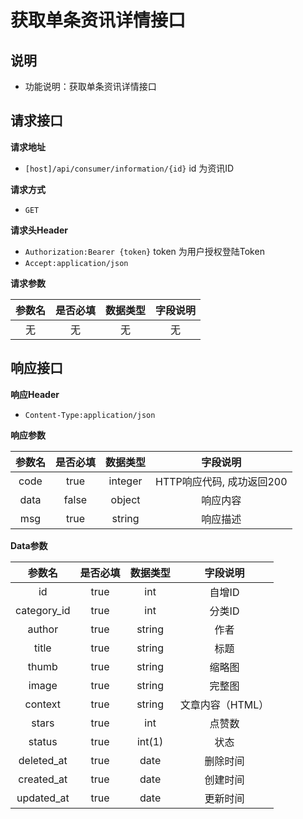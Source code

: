 # 获取单条资讯详情接口

## 说明

* 功能说明：获取单条资讯详情接口

## 请求接口

**请求地址**

* `[host]/api/consumer/information/{id}` id 为资讯ID

**请求方式**

* `GET`

**请求头Header**

* `Authorization:Bearer {token}` token 为用户授权登陆Token
* `Accept:application/json`

**请求参数**

| 参数名 | 是否必填 | 数据类型 | 字段说明 |
| :---: | :---: | :---: | :---: |
| 无 | 无 | 无 | 无 |

## 响应接口

**响应Header**

* `Content-Type:application/json`

**响应参数**

| 参数名 | 是否必填 | 数据类型 | 字段说明 |
| :---: | :---: | :---: | :---: |
| code | true | integer | HTTP响应代码, 成功返回200 |
| data | false | object | 响应内容 |
| msg | true | string | 响应描述 |

**Data参数**

| 参数名 | 是否必填 | 数据类型 | 字段说明 |
| :---: | :---: | :---: | :---: |
| id | true | int | 自增ID |
| category\_id | true | int | 分类ID |
| author | true | string | 作者 |
| title | true | string | 标题 |
| thumb | true | string | 缩略图 |
| image | true | string | 完整图 |
| context | true | string | 文章内容（HTML） |
| stars | true | int | 点赞数 |
| status | true | int\(1\) | 状态 |
| deleted\_at | true | date | 删除时间 |
| created\_at | true | date | 创建时间 |
| updated\_at | true | date | 更新时间 |

